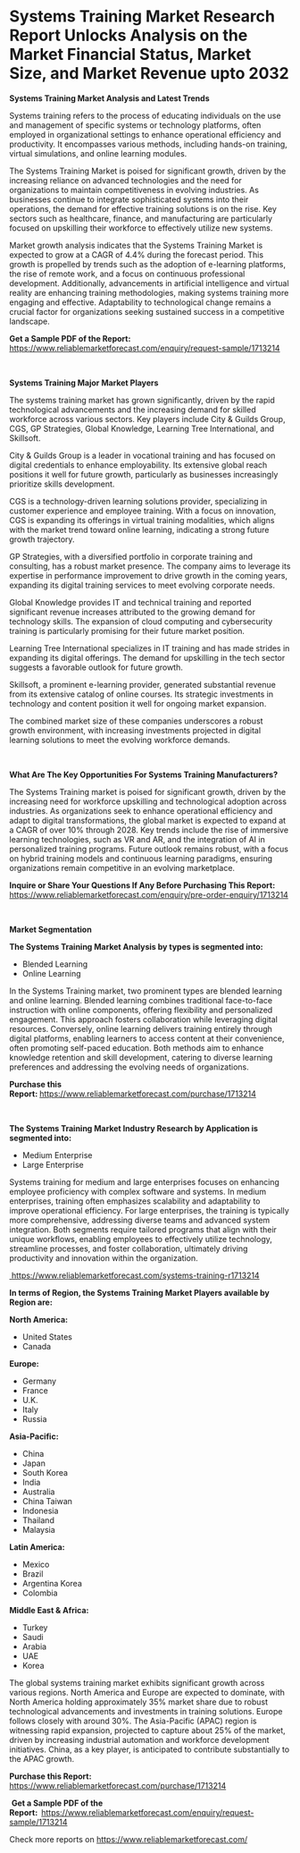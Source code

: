 <p><h1>Systems Training Market Research Report Unlocks Analysis on the Market Financial Status, Market Size, and Market Revenue upto 2032</h1></p><p><strong>Systems Training Market Analysis and Latest Trends</strong></p>
<p><p>Systems training refers to the process of educating individuals on the use and management of specific systems or technology platforms, often employed in organizational settings to enhance operational efficiency and productivity. It encompasses various methods, including hands-on training, virtual simulations, and online learning modules.</p><p>The Systems Training Market is poised for significant growth, driven by the increasing reliance on advanced technologies and the need for organizations to maintain competitiveness in evolving industries. As businesses continue to integrate sophisticated systems into their operations, the demand for effective training solutions is on the rise. Key sectors such as healthcare, finance, and manufacturing are particularly focused on upskilling their workforce to effectively utilize new systems.</p><p>Market growth analysis indicates that the Systems Training Market is expected to grow at a CAGR of 4.4% during the forecast period. This growth is propelled by trends such as the adoption of e-learning platforms, the rise of remote work, and a focus on continuous professional development. Additionally, advancements in artificial intelligence and virtual reality are enhancing training methodologies, making systems training more engaging and effective. Adaptability to technological change remains a crucial factor for organizations seeking sustained success in a competitive landscape.</p></p>
<p><strong>Get a Sample PDF of the Report:&nbsp;</strong> <a href="https://www.reliablemarketforecast.com/enquiry/request-sample/1713214?utm_campaign=1874&utm_medium=2&utm_source=Github&utm_content=ia&utm_term=11012025&utm_id=systems-training">https://www.reliablemarketforecast.com/enquiry/request-sample/1713214</a></p>
<p>&nbsp;</p>
<p><strong>Systems Training Major Market Players</strong></p>
<p><p>The systems training market has grown significantly, driven by the rapid technological advancements and the increasing demand for skilled workforce across various sectors. Key players include City & Guilds Group, CGS, GP Strategies, Global Knowledge, Learning Tree International, and Skillsoft. </p><p>City & Guilds Group is a leader in vocational training and has focused on digital credentials to enhance employability. Its extensive global reach positions it well for future growth, particularly as businesses increasingly prioritize skills development.</p><p>CGS is a technology-driven learning solutions provider, specializing in customer experience and employee training. With a focus on innovation, CGS is expanding its offerings in virtual training modalities, which aligns with the market trend toward online learning, indicating a strong future growth trajectory.</p><p>GP Strategies, with a diversified portfolio in corporate training and consulting, has a robust market presence. The company aims to leverage its expertise in performance improvement to drive growth in the coming years, expanding its digital training services to meet evolving corporate needs.</p><p>Global Knowledge provides IT and technical training and reported significant revenue increases attributed to the growing demand for technology skills. The expansion of cloud computing and cybersecurity training is particularly promising for their future market position.</p><p>Learning Tree International specializes in IT training and has made strides in expanding its digital offerings. The demand for upskilling in the tech sector suggests a favorable outlook for future growth.</p><p>Skillsoft, a prominent e-learning provider, generated substantial revenue from its extensive catalog of online courses. Its strategic investments in technology and content position it well for ongoing market expansion.</p><p>The combined market size of these companies underscores a robust growth environment, with increasing investments projected in digital learning solutions to meet the evolving workforce demands.</p></p>
<p>&nbsp;</p>
<p><strong>What Are The Key Opportunities For Systems Training Manufacturers?</strong></p>
<p><p>The Systems Training market is poised for significant growth, driven by the increasing need for workforce upskilling and technological adoption across industries. As organizations seek to enhance operational efficiency and adapt to digital transformations, the global market is expected to expand at a CAGR of over 10% through 2028. Key trends include the rise of immersive learning technologies, such as VR and AR, and the integration of AI in personalized training programs. Future outlook remains robust, with a focus on hybrid training models and continuous learning paradigms, ensuring organizations remain competitive in an evolving marketplace.</p></p>
<p><strong>Inquire or Share Your Questions If Any Before Purchasing This Report:</strong> <a href="https://www.reliablemarketforecast.com/enquiry/pre-order-enquiry/1713214?utm_campaign=1874&utm_medium=2&utm_source=Github&utm_content=ia&utm_term=11012025&utm_id=systems-training">https://www.reliablemarketforecast.com/enquiry/pre-order-enquiry/1713214</a></p>
<p>&nbsp;</p>
<p><strong>Market Segmentation</strong></p>
<p><strong>The Systems Training Market Analysis by types is segmented into:</strong></p>
<p><ul><li>Blended Learning</li><li>Online Learning</li></ul></p>
<p><p>In the Systems Training market, two prominent types are blended learning and online learning. Blended learning combines traditional face-to-face instruction with online components, offering flexibility and personalized engagement. This approach fosters collaboration while leveraging digital resources. Conversely, online learning delivers training entirely through digital platforms, enabling learners to access content at their convenience, often promoting self-paced education. Both methods aim to enhance knowledge retention and skill development, catering to diverse learning preferences and addressing the evolving needs of organizations.</p></p>
<p><strong>Purchase this Report:&nbsp;</strong><a href="https://www.reliablemarketforecast.com/purchase/1713214?utm_campaign=1874&utm_medium=2&utm_source=Github&utm_content=ia&utm_term=11012025&utm_id=systems-training">https://www.reliablemarketforecast.com/purchase/1713214</a></p>
<p>&nbsp;</p>
<p><strong>The Systems Training Market Industry Research by Application is segmented into:</strong></p>
<p><ul><li>Medium Enterprise</li><li>Large Enterprise</li></ul></p>
<p><p>Systems training for medium and large enterprises focuses on enhancing employee proficiency with complex software and systems. In medium enterprises, training often emphasizes scalability and adaptability to improve operational efficiency. For large enterprises, the training is typically more comprehensive, addressing diverse teams and advanced system integration. Both segments require tailored programs that align with their unique workflows, enabling employees to effectively utilize technology, streamline processes, and foster collaboration, ultimately driving productivity and innovation within the organization.</p></p>
<p><a href="https://www.reliablemarketforecast.com/systems-training-r1713214?utm_campaign=1874&utm_medium=2&utm_source=Github&utm_content=ia&utm_term=11012025&utm_id=systems-training">&nbsp;https://www.reliablemarketforecast.com/systems-training-r1713214</a></p>
<p><strong>In terms of Region, the Systems Training Market Players available by Region are:</strong></p>
<p>
    <p> <strong> North America: </strong>
        <ul>
            <li>United States</li>
            <li>Canada</li>
        </ul>
        </p> 
    <p> <strong> Europe: </strong>
        <ul>
            <li>Germany</li>
            <li>France</li>
            <li>U.K.</li>
            <li>Italy</li>
            <li>Russia</li>
        </ul>
        </p> 
    <p> <strong> Asia-Pacific: </strong>
        <ul>
            <li>China</li>
            <li>Japan</li>
            <li>South Korea</li>
            <li>India</li>
            <li>Australia</li>
            <li>China Taiwan</li>
            <li>Indonesia</li>
            <li>Thailand</li>
            <li>Malaysia</li>
        </ul>
        </p> 
    <p> <strong> Latin America: </strong>
        <ul>
            <li>Mexico</li>
            <li>Brazil</li>
            <li>Argentina Korea</li>
            <li>Colombia</li>
        </ul>
        </p> 
    <p> <strong> Middle East & Africa: </strong>
        <ul>
            <li>Turkey</li>
            <li>Saudi</li>
            <li>Arabia</li>
            <li>UAE</li>
            <li>Korea</li>
        </ul>
    </p>
    </p>
<p><p>The global systems training market exhibits significant growth across various regions. North America and Europe are expected to dominate, with North America holding approximately 35% market share due to robust technological advancements and investments in training solutions. Europe follows closely with around 30%. The Asia-Pacific (APAC) region is witnessing rapid expansion, projected to capture about 25% of the market, driven by increasing industrial automation and workforce development initiatives. China, as a key player, is anticipated to contribute substantially to the APAC growth.</p></p>
<p><strong>Purchase this Report: </strong><a href="https://www.reliablemarketforecast.com/purchase/1713214?utm_campaign=1874&utm_medium=2&utm_source=Github&utm_content=ia&utm_term=11012025&utm_id=systems-training">https://www.reliablemarketforecast.com/purchase/1713214</a></p>
<p>&nbsp;<strong>Get a Sample PDF of the Report:&nbsp;&nbsp;</strong><a href="https://www.reliablemarketforecast.com/enquiry/request-sample/1713214?utm_campaign=1874&utm_medium=2&utm_source=Github&utm_content=ia&utm_term=11012025&utm_id=systems-training">https://www.reliablemarketforecast.com/enquiry/request-sample/1713214</a></p>
<p><strong></strong></p>
<p>Check more reports on <a href="https://www.reliablemarketforecast.com/?utm_campaign=1874&utm_medium=2&utm_source=Github&utm_content=ia&utm_term=11012025&utm_id=systems-training">https://www.reliablemarketforecast.com/</a></p>